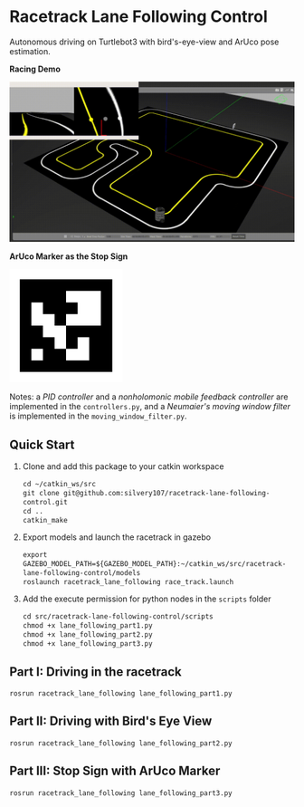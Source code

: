 # Racetrack Lane Following Control
Autonomous driving on Turtlebot3 with bird's-eye-view and ArUco pose estimation.

**Racing Demo**

<img src="images/demo.gif" width="700">


**ArUco Marker as the Stop Sign**

<img src="images/traffic_parking.png" width="200">

Notes: a *PID controller* and a *nonholomonic mobile feedback controller* are implemented in the `controllers.py`, and a *Neumaier's moving window filter* is implemented in the `moving_window_filter.py`. 

## Quick Start

1. Clone and add this package to your catkin workspace
    ```
    cd ~/catkin_ws/src
    git clone git@github.com:silvery107/racetrack-lane-following-control.git
    cd ..
    catkin_make
    ```

2. Export models and launch the racetrack in gazebo
    ```   
    export GAZEBO_MODEL_PATH=${GAZEBO_MODEL_PATH}:~/catkin_ws/src/racetrack-lane-following-control/models
    roslaunch racetrack_lane_following race_track.launch
    ```

3. Add the execute permission for python nodes in the `scripts` folder

    ```
    cd src/racetrack-lane-following-control/scripts
    chmod +x lane_following_part1.py
    chmod +x lane_following_part2.py
    chmod +x lane_following_part3.py
    ```

## Part I: Driving in the racetrack

```
rosrun racetrack_lane_following lane_following_part1.py
```

## Part II: Driving with Bird's Eye View

```
rosrun racetrack_lane_following lane_following_part2.py
```

## Part III: Stop Sign with ArUco Marker

```
rosrun racetrack_lane_following lane_following_part3.py
```

